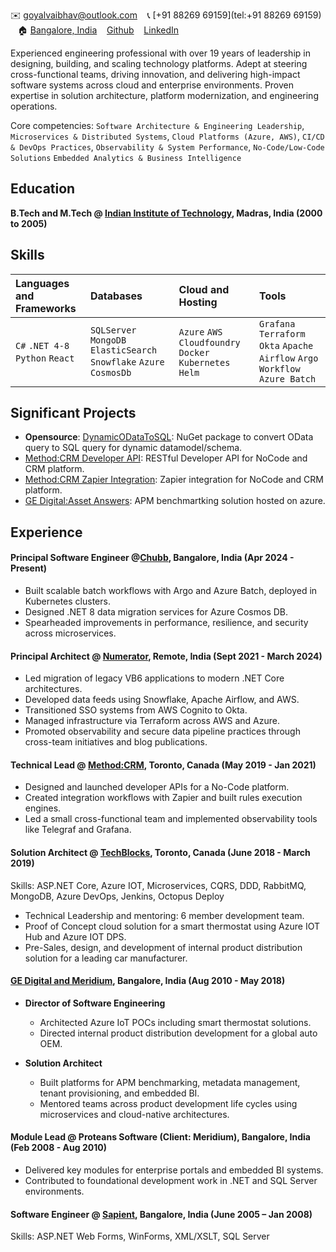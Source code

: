 ✉️ [goyalvaibhav@outlook.com](mailto:goyalvaibhav@outlook.com) &nbsp;&nbsp; 📞 [+91 88269 69159](tel:+91 88269 69159) &nbsp;&nbsp; 🏠 [Bangalore, India](https://goo.gl/maps/iaamjgcBvFhMauYG6) &nbsp;&nbsp; [Github](https://github.com/vaibhav-goyal) &nbsp;&nbsp; [LinkedIn](https://www.linkedin.com/in/vaibhav-goyal-2265b613/)

Experienced engineering professional with over 19 years of leadership in designing, building, and scaling technology platforms. Adept at steering cross-functional teams, driving innovation, and delivering high-impact software systems across cloud and enterprise environments. Proven expertise in solution architecture, platform modernization, and engineering operations.

Core competencies: `Software Architecture & Engineering Leadership`, `Microservices & Distributed Systems`, `Cloud Platforms (Azure, AWS)`, `CI/CD & DevOps Practices`, `Observability & System Performance`, `No-Code/Low-Code Solutions`
`Embedded Analytics & Business Intelligence`

## Education
**B.Tech and M.Tech @ [Indian Institute of Technology](https://www.iitm.ac.in/), Madras, India (2000 to 2005)**

## Skills

| Languages and Frameworks | Databases | Cloud and Hosting | Tools |
|:---|:---|:---|:---|
|`C#` `.NET 4-8` `Python` `React` | `SQLServer` `MongoDB` `ElasticSearch` `Snowflake` `Azure CosmosDb` | `Azure` `AWS` `Cloudfoundry` `Docker` `Kubernetes` `Helm` | `Grafana` `Terraform` `Okta` `Apache Airflow` `Argo Workflow` `Azure Batch`|

## Significant Projects
- **Opensource**: [DynamicODataToSQL](https://github.com/DynamicODataToSQL/DynamicODataToSQL): NuGet package to convert OData query to SQL query for dynamic datamodel/schema.
- [Method:CRM Developer API](https://developer.method.me/): RESTful Developer API for NoCode and CRM platform.
- [Method:CRM Zapier Integration](https://zapier.com/apps/method-crm/integrations): Zapier integration for NoCode and CRM platform.
- [GE Digital:Asset Answers](https://www.ge.com/digital/blog/asset-answers): APM benchmartking solution hosted on azure. 

## Experience

#### Principal Software Engineer @[Chubb](https://www.chubb.com/), Bangalore, India (Apr 2024 - Present)
- Built scalable batch workflows with Argo and Azure Batch, deployed in Kubernetes clusters.
- Designed .NET 8 data migration services for Azure Cosmos DB.
- Spearheaded improvements in performance, resilience, and security across microservices.
  
#### Principal Architect @ [Numerator](https://www.numerator.com/), Remote, India (Sept 2021 - March 2024)
- Led migration of legacy VB6 applications to modern .NET Core architectures.
- Developed data feeds using Snowflake, Apache Airflow, and AWS.
- Transitioned SSO systems from AWS Cognito to Okta.
- Managed infrastructure via Terraform across AWS and Azure.
- Promoted observability and secure data pipeline practices through cross-team initiatives and blog publications.

#### Technical Lead @ [Method:CRM](https://www.method.me/), Toronto, Canada (May 2019 - Jan 2021)
- Designed and launched developer APIs for a No-Code platform.
- Created integration workflows with Zapier and built rules execution engines.
- Led a small cross-functional team and implemented observability tools like Telegraf and Grafana.

#### Solution Architect @ [TechBlocks](https://tblocks.com/), Toronto, Canada (June 2018 - March 2019)
Skills: ASP.NET Core, Azure IOT, Microservices, CQRS, DDD, RabbitMQ, MongoDB, Azure DevOps, Jenkins, Octopus Deploy
- Technical Leadership and mentoring:  6 member development team.
- Proof of Concept cloud solution for a smart thermostat using Azure IOT Hub and Azure IOT DPS.
- Pre-Sales, design, and development of internal product distribution solution for a leading car manufacturer.

#### [GE Digital and Meridium](https://www.ge.com/digital/applications/asset-performance-management), Bangalore, India (Aug 2010 - May 2018)
- **Director of Software Engineering** 
  - Architected Azure IoT POCs including smart thermostat solutions.
  - Directed internal product distribution development for a global auto OEM.

- **Solution Architect**
  - Built platforms for APM benchmarking, metadata management, tenant provisioning, and embedded BI.
  - Mentored teams across product development life cycles using microservices and cloud-native architectures.

#### Module Lead @ Proteans Software (Client: Meridium), Bangalore, India (Feb 2008 - Aug 2010)
- Delivered key modules for enterprise portals and embedded BI systems.
- Contributed to foundational development work in .NET and SQL Server environments.

#### Software Engineer @ [Sapient](https://www.publicissapient.com/), Bangalore, India (June 2005 – Jan 2008)
Skills: ASP.NET Web Forms, WinForms, XML/XSLT, SQL Server
